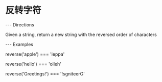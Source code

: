# 反转字符

--- Directions

Given a string, return a new string with the reversed order of characters

--- Examples

reverse('apple') === 'leppa'

reverse('hello') === 'olleh'

reverse('Greetings!') === '!sgniteerG'
